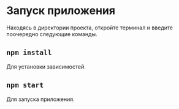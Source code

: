 # Запуск приложения

Находясь в директории проекта, откройте терминал и введите поочередно следующие команды.

## `npm install`

Для установки зависимостей.

## `npm start`

Для запуска приложения.
